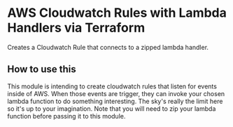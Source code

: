 # AWS Cloudwatch Rules with Lambda Handlers via Terraform

Creates a Cloudwatch Rule that connects to a zipped lambda handler.


## How to use this

This module is intending to create cloudwatch rules that listen for events inside of AWS. When those events are trigger, they can invoke your chosen lambda function to do something interesting. The sky's really the limit here so it's up to your imagination. Note that you will need to zip your lambda function before passing it to this module.